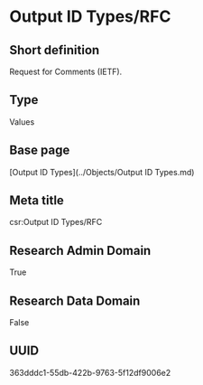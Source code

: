# Output ID Types/RFC
## Short definition
Request for Comments (IETF).
## Type
Values
## Base page
[Output ID Types](../Objects/Output ID Types.md)
## Meta title
csr:Output ID Types/RFC
## Research Admin Domain
True
## Research Data Domain
False
## UUID
363dddc1-55db-422b-9763-5f12df9006e2
